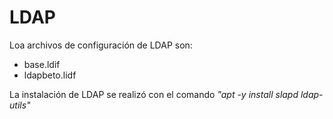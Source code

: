 # LDAP
Loa archivos de configuración de LDAP son:
- base.ldif
- ldapbeto.lidf

La instalación de LDAP se realizó con el comando _"apt -y install slapd ldap-utils"_